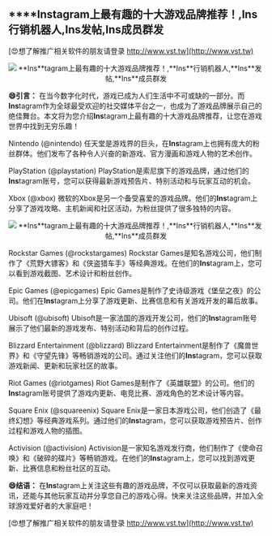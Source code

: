 ## ****Ins**tagram上最有趣的十大游戏品牌推荐！,**Ins**行销机器人,**Ins**发帖,**Ins**成员群发**

[😍想了解推广相关软件的朋友请登录 http://www.vst.tw](http://www.vst.tw)

 <center><img src="https://vst.tw/MP4/tuiguang/png/5.png" alt="**Ins**tagram上最有趣的十大游戏品牌推荐！,**Ins**行销机器人,**Ins**发帖,**Ins**成员群发"></center>

**😄引言：**
在当今数字化时代，游戏已成为人们生活中不可或缺的一部分。而**Ins**tagram作为全球最受欢迎的社交媒体平台之一，也成为了游戏品牌展示自己的绝佳舞台。本文将为您介绍**Ins**tagram上最有趣的十大游戏品牌推荐，让您在游戏世界中找到无穷乐趣！

Nintendo (@nintendo)
任天堂是游戏界的巨头，在**Ins**tagram上也拥有庞大的粉丝群体。他们发布了各种令人兴奋的新游戏、官方漫画和游戏人物的艺术创作。

PlayStation (@playstation)
PlayStation是索尼旗下的游戏品牌，通过他们的**Ins**tagram账号，您可以获得最新游戏预告片、特别活动和与玩家互动的机会。

Xbox (@xbox)
微软的Xbox是另一个备受喜爱的游戏品牌。他们的**Ins**tagram上分享了游戏攻略、主机新闻和社区活动，为粉丝提供了很多独特的内容。

 <center><img src="https://vst.tw/MP4/tuiguang/png/3.png" alt="**Ins**tagram上最有趣的十大游戏品牌推荐！,**Ins**行销机器人,**Ins**发帖,**Ins**成员群发"></center>

Rockstar Games (@rockstargames)
Rockstar Games是知名游戏公司，他们制作了《荒野大镖客》和《侠盗猎车手》等经典游戏。在他们的**Ins**tagram上，您可以看到游戏截图、艺术设计和粉丝创作。

Epic Games (@epicgames)
Epic Games是制作了史诗级游戏《堡垒之夜》的公司。他们在**Ins**tagram上分享了游戏更新、比赛信息和有关游戏开发的幕后故事。

Ubisoft (@ubisoft)
Ubisoft是一家法国的游戏开发公司，他们的**Ins**tagram账号展示了他们最新的游戏发布、特别活动和背后的创作过程。

Blizzard Entertainment (@blizzard)
Blizzard Entertainment是制作了《魔兽世界》和《守望先锋》等畅销游戏的公司。通过关注他们的**Ins**tagram，您可以获取游戏新闻、更新和玩家社区的故事。

Riot Games (@riotgames)
Riot Games是制作了《英雄联盟》的公司。他们的**Ins**tagram账号提供了游戏内更新、电竞比赛、游戏角色的艺术设计等内容。

Square Enix (@squareenix)
Square Enix是一家日本游戏公司，他们创造了《最终幻想》等经典游戏系列。通过他们的**Ins**tagram，您可以获取游戏预告片、创作过程和游戏人物的插图。

Activision (@activision)
Activision是一家知名游戏发行商，他们制作了《使命召唤》和《破碎的碟片》等畅销游戏。在他们的**Ins**tagram上，您可以找到游戏更新、比赛信息和粉丝社区的互动。

**😄结语：**
在**Ins**tagram上关注这些有趣的游戏品牌，不仅可以获取最新的游戏资讯，还能与其他玩家互动并分享您自己的游戏心得。快来关注这些品牌，并加入全球游戏爱好者的大家庭吧！

[😍想了解推广相关软件的朋友请登录 http://www.vst.tw](http://www.vst.tw)



